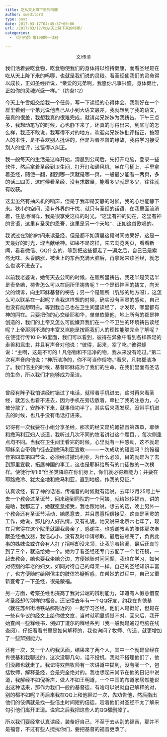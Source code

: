 ```yaml
---
title: 吃从天上降下来的吗哪
author: sweditor3
type: post
date: 2017-03-17T04:45:37+00:00
url: /2017/03/17/吃从天上降下来的吗哪/
categories:
  - 《＠守望》第100期——读经

---
```

<p style="text-align: center;">
  文/传清
</p>

<span style="font-size: 12pt;">我们活着要吃食物，吃食物使我们的身体得以维持健康，而看圣经是在吃从天上降下来的吗哪，也就是我们说的灵粮。看圣经使我们的灵命得以成长，正如圣经所说，“亲爱的兄弟啊，我愿你凡事兴盛，身体健壮，正如你的灵魂兴盛一样。”（约叁1:2）</span>

<span style="font-size: 12pt;">今天上午雪姐交给我一个任务，写一下读经的心得体会。我刚好在一个群里看到一个弟兄说他自己从小到大语文最差，我就想到了我的语文，是真的很差，我想我真的很难完成，就请弟兄姊妹为我祷告。下午三点多，我想动笔写的时候，心也静下来了，还真的写得出来，到底写的怎么样，我还不敢说，我写得不对的地方，欢迎弟兄姊妹批评指正，按照人的本性，是不喜欢别人批评的，但是为着基督的缘故，我得学习接受别人的批评，过错得以纠正。</span>

<span style="font-size: 12pt;">我一般每天的生活是这样开始，清晨到公司后，先打开电脑，登录一些软件，然后拿着圣经到卫生间，打开灯和通风机，坐在马桶上，手里拿着圣经，随便一翻，翻到哪一页就是哪一页，一般最少能看一两页，多的话三四页，这时候看圣经，没有求数量，能看多少就是多少，往往就有收获。</span>

<span style="font-size: 12pt;">这里虽然有抽风机的响声，但是于我却是安静的时候，我的心也能静下来。狭小的空间，没有外界的干扰，就只有圣经的话语，在我里面流淌着，任意地徜徉，我是很享受这样的时光，“这里有神的同在，这里有神的言语，这里有圣灵的恩膏，这里是另一个天地”，正如这首歌唱的。</span>

<span style="font-size: 12pt;">我试过在别的时间来读圣经，但是都不如清晨这段时间效果好，这是一天最好的时光，理当献给神。如果不是这样，先去浏览网页，看看新闻，看看微信、QQ什么的，等到把这些都走了一遍之后，自己已是索然无味、头昏脑涨，被世上的东西充满大脑后，再拿起来读圣经，就怎么也读不进去了。</span>

<span style="font-size: 12pt;">以前我老婆说，她每天去公司的时候，在厕所里祷告，我还半是笑话半是责备她，祷告怎么可以在厕所里祷告呢？一个是很神圣的祷文，向天父的倾诉，向主耶稣基督的祷告；另一个是厕所（肮胀的地方呀），这怎么可以联系在一起呢？当我这样想的时候，确实没有圣灵的感动，自己也没有能想明白。等到我自己也在卫生间里读经了，才发现，哪里都有神的同在。只要把你的心交给耶和华，单单依靠他，地上所有的都是神创造的，我们的上帝又怎么可能嫌弃我们在一个不卫生的环境祷告读经呢？上帝那测不透的丰富又岂能是按照我们人的理性能够完全了解呢？在使徒行传10:9-16里面，我们可以看到，彼得在异象中看到各样四足的走兽和昆虫，并且有声音对他说：“彼得，起来，宰了吃。”彼得却说：“主啊，这是不可的！凡俗物和不洁净的物，我从来没有吃过。”第二次有声音向他说：“神所洁净的，你不可当作俗物。”看来，凡物都洁净了。我们信主的时候，基督耶稣成为了我们的生命，在我们里面有圣洁的生命，所以我们才能够成为圣洁。</span>
  
<span style="font-size: 12pt;"><br /> 曾经有阵子我怕读经时错过了电话，就带着手机进去，这时再来看圣经，就怎么也看不进去，因为手机在旁边放着，牵扯了我的注意力，心被分散了，安静不下来，就事倍功半了。其实后来我发现，没带手机进去的时候，也几乎没有电话打进来。</span>

<span style="font-size: 12pt;">记得有一次我要在小组分享圣经，那次的经文是约翰福音第四章，耶稣和撒玛利亚妇人谈道，我听过几次不同的牧者讲过这个题目，，每次侧重点均不同。当我在卫生间里看完的时候，心里就有一种感动，这不就是耶稣亲自带领门徒去到撒玛利亚宣教&#8212;&#8212;&#8212;一次成功的短宣吗？约翰福音第四章第四节说，必须经过撒玛利亚，为什么必须，目的就是为了去到那里宣教，拓展神国的事工，这也是耶稣给所有的门徒做的一次榜样。使徒行传1:8“但圣灵降临在你们身上，你们就必得着能力；并要在耶路撒冷、犹太全地和撒马利亚，直到地极，作我的见证。”</span>

<span style="font-size: 12pt;">认真读经，有了神的话语，传福音的时候就有话说，去年12月25号上午去一个教会过圣诞节，回来碰到同院的一个阿姨，就给她传福音，讲的是啥，我都忘了，她就愿意接受，我也跟她说，想去的话，晚上另外一个教会还有圣诞节活动，她愿意去，并且愿意相信接受。这真是圣灵的工作，她说，那儿的人好热情，又有礼貌。她又说来北京六七年了，现在只觉得在这个院里就跟我最亲了，感谢主。也感谢教会的肢体那次奉献圣经播放器，我信心小，没有及时申请领取。最后被领完了，负责此事的姊妹说或许会有人打了招呼却没来领，让我等着捡漏，最后还真等到了三个，就送给她一个。她为了看圣经还专门去配了一个老花镜，一起去教会，她也要我坐她旁边，方便她随时问问题，我也在学习，如何对待别的年老的妇女，如同对待自己的母亲一样。自己的圣经知识丰富了，也方便随时给刚信主的肢体答疑解惑，在帮她的过程中，自己又重新查考了一下圣经，很是蒙福。</span>

<span style="font-size: 12pt;">另一方面，考察圣经也提高了我对异端的辨别能力，知道有人假意借查考圣经却传别样的福音。还记得去年有一个QQ好友，约我在肯德基（就在苏州街地铁站那附近的）一起学习圣经，他们人是挺好，但是在一些有争议的经文上给你做文章，当时就明显感觉不对。回来后，我开始查阅一些释经书，例如丁道尔的释经系列（我一般就是通过电脑在线查阅），仔细看看书里是如何解释的，我也询问了牧师、传道，就更增加了一些辨别能力。</span>

<span style="font-size: 12pt;">还有一次，又一个人约我见面，结果来了两个人，其中一个就是曾经在肯德基和我聊过的，这次没聊几句，话不投机，我就不搭理他们了，他们没趣也就走了。我记得双燕牧师有一次讲道中提到，没有哪一个，包括牧师，解释圣经，会是完全绝对的。我也想起宋尚节在他的日记中说道，我解经不如倪柝声，做人不如王明道，一个中国的布道家居然能说出这种话来，那作为我们一般的基督徒，有啥可以说就自己解释的对，别的都不如呢？再后来我在QQ上和他聊过一次，先劝告他，然后指出他们的伎俩就是找一些信主时间短的信徒，趁着他们对圣经不太了解来勾引他们离开正道。说完之后我把这些人的QQ都删掉了。</span>

<span style="font-size: 12pt;">所以我们要经常认真读经，装备好自己，不至于去从别的福音，那并不是福音，不过有些人搅扰你们，要把基督的福音更改了。</span>